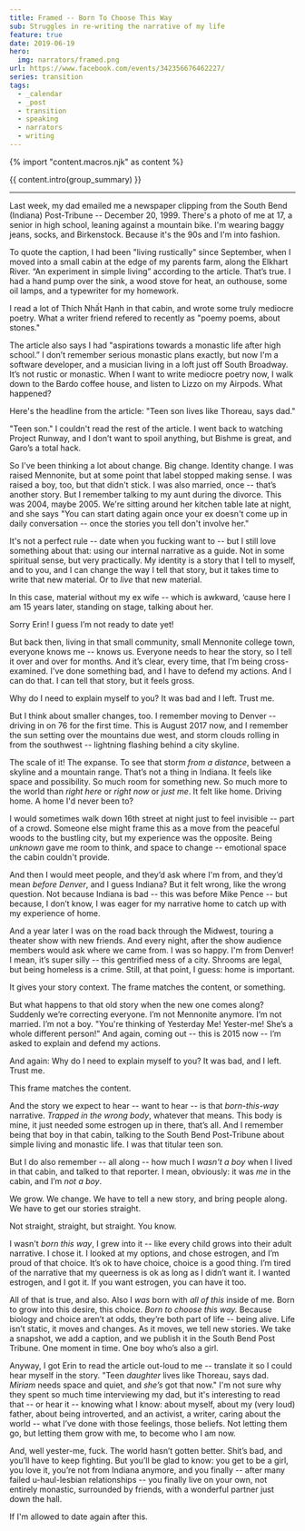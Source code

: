 ```yaml
---
title: Framed -- Born To Choose This Way
sub: Struggles in re-writing the narrative of my life
feature: true
date: 2019-06-19
hero:
  img: narrators/framed.png
url: https://www.facebook.com/events/342356676462227/
series: transition
tags:
  - _calendar
  - _post
  - transition
  - speaking
  - narrators
  - writing
---
```

{% import "content.macros.njk" as content %}

{{ content.intro(group_summary) }}

---

Last week, my dad emailed me a newspaper clipping
from the South Bend (Indiana) Post-Tribune --
December 20, 1999.
There's a photo of me at 17,
a senior in high school,
leaning against a mountain bike.
I'm wearing baggy jeans,
socks,
and Birkenstock.
Because it's the 90s and I'm into fashion.

To quote the caption,
I had been "living rustically" since September,
when I moved into a small cabin at the edge of my parents farm,
along the Elkhart River.
“An experiment in simple living” according to the article.
That’s true.
I had a hand pump over the sink,
a wood stove for heat,
an outhouse,
some oil lamps,
and a typewriter for my homework.

I read a lot of Thích Nhất Hạnh in that cabin,
and wrote some truly mediocre poetry.
What a writer friend refered to recently as
"poemy poems, about stones."

The article also says I had
"aspirations towards a monastic life after high school.”
I don’t remember serious monastic plans exactly,
but now I'm a software developer,
and a musician living in a loft just off South Broadway.
It’s not rustic or monastic.
When I want to write mediocre poetry now,
I walk down to the Bardo coffee house,
and listen to Lizzo on my Airpods.
What happened?

Here's the headline from the article:
"Teen son lives like Thoreau, says dad."

"Teen son."
I couldn't read the rest of the article.
I went back to watching Project Runway,
and I don’t want to spoil anything,
but Bishme is great,
and Garo’s a total hack.

So I've been thinking a lot about change.
Big change.
Identity change.
I was raised Mennonite,
but at some point that label stopped making sense.
I was raised a boy, too, but that didn't stick.
I was also married, once -- that’s another story.
But I remember talking to my aunt during the divorce.
This was 2004, maybe 2005.
We're sitting around her kitchen table late at night,
and she says
"You can start dating again
once your ex doesn't come up in daily conversation --
once the stories you tell don't involve her."

It's not a perfect rule --
date when you fucking want to --
but I still love something about that:
using our internal narrative as a guide.
Not in some spiritual sense, but very practically.
My identity is a story that I tell to myself,
and to you,
and I can change the way I tell that story,
but it takes time to write that new material.
Or to *live* that new material.

In this case,
material without my ex wife --
which is awkward,
‘cause here I am 15 years later,
standing on stage,
talking about her.

Sorry Erin! I guess I’m not ready to date yet!

But back then,
living in that small community,
small Mennonite college town,
everyone knows me --
knows us.
Everyone needs to hear the story,
so I tell it over and over for months.
And it’s clear,
every time,
that I’m being cross-examined.
I've done something bad,
and I have to defend my actions.
And I can do that.
I can tell that story, but it feels gross.

Why do I need to explain myself to you?
It was bad and I left.
Trust me.

But I think about smaller changes, too.
I remember moving to Denver --
driving in on 76 for the first time.
This is August 2017 now,
and I remember the sun setting over the mountains due west,
and storm clouds rolling in from the southwest --
lightning flashing behind a city skyline.

The scale of it!
The expanse.
To see that storm *from a distance*,
between a skyline and a mountain range.
That’s not a thing in Indiana.
It feels like space and possibility.
So much room for something new.
So much more to the world than *right here* or *right now* or *just me*.
It felt like home.
Driving home.
A home I'd never been to?

I would sometimes walk down 16th street at night
just to feel invisible -- part of a crowd.
Someone else might frame this as a move from the peaceful woods
to the bustling city,
but my experience was the opposite.
Being *unknown* gave me room to think,
and space to change --
emotional space the cabin couldn't provide.

And then I would meet people,
and they’d ask where I'm from,
and they’d mean *before Denver*,
and I guess Indiana?
But it felt wrong, like the wrong question.
Not because Indiana is bad --
this was before Mike Pence --
but because, I don’t know,
I was eager for my narrative home
to catch up with my experience of home.

And a year later
I was on the road back through the Midwest,
touring a theater show with new friends.
And every night,
after the show audience members would ask where we came from.
I was so happy.
I'm from Denver!
I mean, it’s super silly --
this gentrified mess of a city.
Shrooms are legal, but being homeless is a crime.
Still, at that point, I guess:
home is important.

It gives your story context.
The frame matches the content, or something.

But what happens to that old story
when the new one comes along?
Suddenly we’re correcting everyone.
I’m not Mennonite anymore.
I’m not married.
I’m not a boy.
"You're thinking of Yesterday Me!
Yester-me!
She’s a whole different person!"
And again, coming out --
this is 2015 now --
I’m asked to explain and defend my actions.

And again:
Why do I need to explain myself to you?
It was bad, and I left. Trust me.

This frame matches the content.

And the story we expect to hear --
want to hear --
is that _born-this-way_ narrative.
_Trapped in the wrong body_,
whatever that means.
This body is mine,
it just needed some estrogen up in there,
that’s all.
And I remember being that boy in that cabin,
talking to the South Bend Post-Tribune
about simple living and monastic life.
I was that titular teen son.

But I do also remember --
all along --
how much I _wasn't a boy_
when I lived in that cabin,
and talked to that reporter.
I mean, obviously:
it was _me_ in the cabin,
and I’m _not a boy_.

We grow.
We change.
We have to tell a new story,
and bring people along.
We have to get our stories straight.

Not straight, straight, but straight. You know.

I wasn't *born this way*,
I grew into it --
like every child grows into their adult narrative.
I chose it.
I looked at my options,
and chose estrogen,
and I’m proud of that choice.
It’s ok to have choice,
choice is a good thing.
I’m tired of the narrative that my queerness is ok
as long as I didn’t want it.
I wanted estrogen, and I got it.
If you want estrogen,
you can have it too.

All of that is true, and also.
Also I _was_ born with _all of this_ inside of me.
Born to grow into this desire, this choice.
_Born to choose this way._
Because biology and choice aren’t at odds,
they’re both part of life -- being alive.
Life isn’t static, it moves and changes.
As it moves, we tell new stories.
We take a snapshot,
we add a caption,
and we publish it in the South Bend Post Tribune.
One moment in time.
One boy who’s also a girl.

Anyway,
I got Erin to read the article out-loud to me --
translate it so I could hear myself in the story.
"Teen _daughter_ lives like Thoreau, says dad.
_Miriam_ needs space and quiet,
and _she’s_ got that now."
I'm not sure why they spent so much time interviewing my dad,
but it's interesting to read that --
or hear it --
knowing what I know:
about myself,
about my (very loud) father,
about being introverted,
and an activist,
a writer,
caring about the world --
what I’ve done with those feelings,
those beliefs.
Not letting them go,
but letting them grow with me,
to become who I am now.

And, well yester-me, fuck.
The world hasn’t gotten better.
Shit’s bad, and you’ll have to keep fighting.
But you’ll be glad to know:
you get to be a girl,
you love it,
you’re not from Indiana anymore,
and you finally --
after many failed u-haul-lesbian relationships --
you finally live on your own,
not entirely monastic,
surrounded by friends,
with a wonderful partner just down the hall.

If I'm allowed to date again after this.
